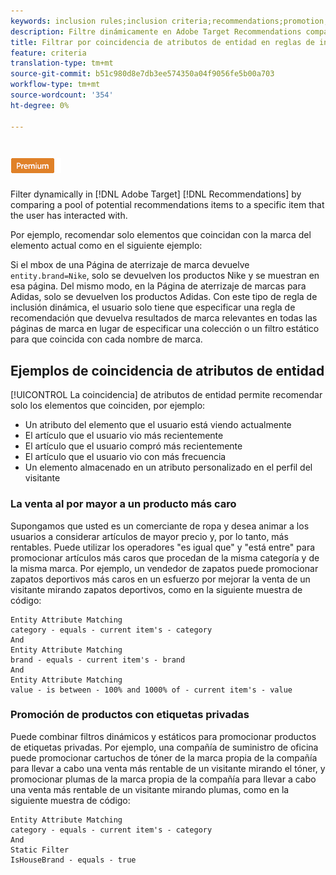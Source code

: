 ```yaml
---
keywords: inclusion rules;inclusion criteria;recommendations;promotion;promotions;dynamic filtering;dynamic;entity attribute matching
description: Filtre dinámicamente en Adobe Target Recommendations comparando un grupo de posibles elementos de recomendaciones con un elemento específico con el que el usuario haya interactuado.
title: Filtrar por coincidencia de atributos de entidad en reglas de inclusión dinámica en Adobe Target Recommendations
feature: criteria
translation-type: tm+mt
source-git-commit: b51c980d8e7db3ee574350a04f9056fe5b00a703
workflow-type: tm+mt
source-wordcount: '354'
ht-degree: 0%

---
```



# ![Coincidencia de atributos de entidad PREMIUM](/help/assets/premium.png)

Filter dynamically in [!DNL Adobe Target] [!DNL Recommendations] by comparing a pool of potential recommendations items to a specific item that the user has interacted with.

Por ejemplo, recomendar solo elementos que coincidan con la marca del elemento actual como en el siguiente ejemplo:

Si el mbox de una Página de aterrizaje de marca devuelve `entity.brand=Nike`, solo se devuelven los productos Nike y se muestran en esa página. Del mismo modo, en la Página de aterrizaje de marcas para Adidas, solo se devuelven los productos Adidas. Con este tipo de regla de inclusión dinámica, el usuario solo tiene que especificar una regla de recomendación que devuelva resultados de marca relevantes en todas las páginas de marca en lugar de especificar una colección o un filtro estático para que coincida con cada nombre de marca.

## Ejemplos de coincidencia de atributos de entidad

[!UICONTROL La coincidencia] de atributos de entidad permite recomendar solo los elementos que coinciden, por ejemplo:

* Un atributo del elemento que el usuario está viendo actualmente
* El artículo que el usuario vio más recientemente
* El artículo que el usuario compró más recientemente
* El artículo que el usuario vio con más frecuencia
* Un elemento almacenado en un atributo personalizado en el perfil del visitante

### La venta al por mayor a un producto más caro

Supongamos que usted es un comerciante de ropa y desea animar a los usuarios a considerar artículos de mayor precio y, por lo tanto, más rentables. Puede utilizar los operadores &quot;es igual que&quot; y &quot;está entre&quot; para promocionar artículos más caros que procedan de la misma categoría y de la misma marca. Por ejemplo, un vendedor de zapatos puede promocionar zapatos deportivos más caros en un esfuerzo por mejorar la venta de un visitante mirando zapatos deportivos, como en la siguiente muestra de código:

```
Entity Attribute Matching
category - equals - current item's - category 
And 
Entity Attribute Matching
brand - equals - current item's - brand 
And 
Entity Attribute Matching
value - is between - 100% and 1000% of - current item's - value
```

### Promoción de productos con etiquetas privadas

Puede combinar filtros dinámicos y estáticos para promocionar productos de etiquetas privadas. Por ejemplo, una compañía de suministro de oficina puede promocionar cartuchos de tóner de la marca propia de la compañía para llevar a cabo una venta más rentable de un visitante mirando el tóner, y promocionar plumas de la marca propia de la compañía para llevar a cabo una venta más rentable de un visitante mirando plumas, como en la siguiente muestra de código:

```
Entity Attribute Matching
category - equals - current item's - category 
And
Static Filter
IsHouseBrand - equals - true
```
